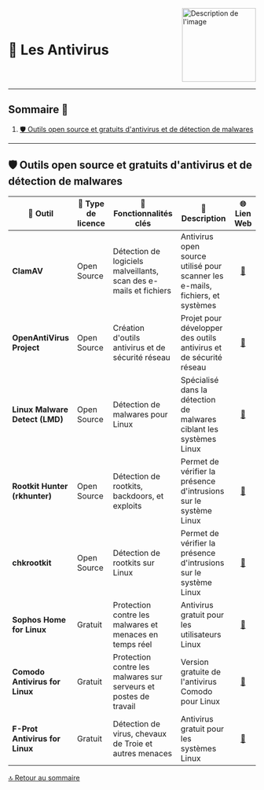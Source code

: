 <div style="display: flex; align-items: center; justify-content: space-between;">
  <h1>🐛 Les Antivirus</h1>
  <img src="Img/switchtoopen1.png" alt="Description de l'image" width="150" height="150">
</div>

---

## Sommaire 📖 <a id="sommaire"></a>
1. [🛡️ Outils open source et gratuits d'antivirus et de détection de malwares](#outils-gratuits)

---

## 🛡️ Outils open source et gratuits d'antivirus et de détection de malwares <a id="outils-gratuits"></a>

| 🌟 **Outil** | 🔑 **Type de licence** | 🚀 **Fonctionnalités clés** | 📝 **Description** | 🌐 **Lien Web** |
|---|---|---|---|---|
| **ClamAV** | Open Source | Détection de logiciels malveillants, scan des e-mails et fichiers | Antivirus open source utilisé pour scanner les e-mails, fichiers, et systèmes | <div align="center"><a href="https://www.clamav.net/">🔗</a></div> |
| **OpenAntiVirus Project** | Open Source | Création d'outils antivirus et de sécurité réseau | Projet pour développer des outils antivirus et de sécurité réseau | <div align="center"><a href="http://www.openantivirus.org/">🔗</a></div> |
| **Linux Malware Detect (LMD)** | Open Source | Détection de malwares pour Linux | Spécialisé dans la détection de malwares ciblant les systèmes Linux | <div align="center"><a href="https://www.rfxn.com/projects/linux-malware-detect/">🔗</a></div> |
| **Rootkit Hunter (rkhunter)** | Open Source | Détection de rootkits, backdoors, et exploits | Permet de vérifier la présence d'intrusions sur le système Linux | <div align="center"><a href="http://rkhunter.sourceforge.net/">🔗</a></div> |
| **chkrootkit** | Open Source | Détection de rootkits sur Linux | Permet de vérifier la présence d'intrusions sur le système Linux | <div align="center"><a href="http://www.chkrootkit.org/">🔗</a></div> |
| **Sophos Home for Linux** | Gratuit | Protection contre les malwares et menaces en temps réel | Antivirus gratuit pour les utilisateurs Linux | <div align="center"><a href="https://www.sophos.com/en-us/free-tools/sophos-anti-virus-for-linux">🔗</a></div> |
| **Comodo Antivirus for Linux** | Gratuit | Protection contre les malwares sur serveurs et postes de travail | Version gratuite de l'antivirus Comodo pour Linux | <div align="center"><a href="https://www.comodo.com/home/internet-security/antivirus-for-linux.php">🔗</a></div> |
| **F-Prot Antivirus for Linux** | Gratuit | Détection de virus, chevaux de Troie et autres menaces | Antivirus gratuit pour les systèmes Linux | <div align="center"><a href="https://www.f-prot.com/download/home/">🔗</a></div> |

[🔝 Retour au sommaire](#sommaire)


